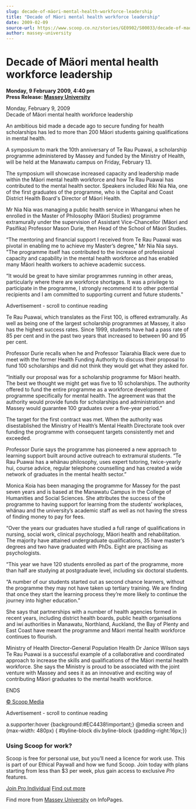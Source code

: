 ```yaml
---
slug: decade-of-mäori-mental-health-workforce-leadership
title: "Decade of Mäori mental health workforce leadership"
date: 2009-02-09
source-url: https://www.scoop.co.nz/stories/GE0902/S00033/decade-of-maori-mental-health-workforce-leadership.htm
author: massey-university
---
```

Decade of Mäori mental health workforce leadership
==================================================

**Monday, 9 February 2009, 4:40 pm**  
**Press Release: [Massey University](https://info.scoop.co.nz/Massey_University)**

Monday, February 9, 2009  
Decade of Mäori mental health workforce leadership

An ambitious bid made a decade ago to secure funding for health scholarships has led to more than 200 Mäori students gaining qualifications in mental health.

A symposium to mark the 10th anniversary of Te Rau Puawai, a scholarship programme administered by Massey and funded by the Ministry of Health, will be held at the Manawatu campus on Friday, February 13.

The symposium will showcase increased capacity and leadership made within the Mäori mental health workforce and how Te Rau Puawai has contributed to the mental health sector. Speakers included Riki Nia Nia, one of the first graduates of the programme, who is the Capital and Coast District Health Board's Director of Mäori Health.

Mr Nia Nia was managing a public health service in Whanganui when he enrolled in the Master of Philosophy (Mäori Studies) programme extramurally under the supervision of Assistant Vice-Chancellor (Mäori and Pasifika) Professor Mason Durie, then Head of the School of Mäori Studies.

“The mentoring and financial support I received from Te Rau Puawai was pivotal in enabling me to achieve my Master’s degree," Mr Nia Nia says. "The programme itself has contributed to the increase of professional capacity and capability in the mental health workforce and has enabled many Mäori health workers to achieve academic success.

“It would be great to have similar programmes running in other areas, particularly where there are workforce shortages. It was a privilege to participate in the programme, I strongly recommend it to other potential recipients and I am committed to supporting current and future students."

Advertisement - scroll to continue reading





Te Rau Puawai, which translates as the First 100, is offered extramurally. As well as being one of the largest scholarship programmes at Massey, it also has the highest success rates. Since 1999, students have had a pass rate of 85 per cent and in the past two years that increased to between 90 and 95 per cent.

Professor Durie recalls when he and Professor Taiarahia Black were due to meet with the former Health Funding Authority to discuss their proposal to fund 100 scholarships and did not think they would get what they asked for.

“Initially our proposal was for a scholarship programme for Mäori health. The best we thought we might get was five to 10 scholarships. The authority offered to fund the entire programme as a workforce development programme specifically for mental health. The agreement was that the authority would provide funds for scholarships and administration and Massey would guarantee 100 graduates over a five-year period.”

The target for the first contract was met. When the authority was disestablished the Ministry of Health’s Mental Health Directorate took over funding the programme with consequent targets consistently met and exceeded.

Professor Durie says the programme has pioneered a new approach to learning support built around active outreach to extramural students. “Te Rau Puawai has a whänau philosophy, uses expert tutoring, twice-yearly hui, course advice, regular telephone counselling and has created a wide network of graduates in the mental health sector.”

Monica Koia has been managing the programme for Massey for the past seven years and is based at the Manawatu Campus in the College of Humanities and Social Sciences. She attributes the success of the programme to having support for learning from the students’ workplaces, whänau and the university’s academic staff as well as not having the stress of finding money to pay for fees.

“Over the years our graduates have studied a full range of qualifications in nursing, social work, clinical psychology, Mäori health and rehabilitation. The majority have attained undergraduate qualifications, 35 have master’s degrees and two have graduated with PhDs. Eight are practising as psychologists.

“This year we have 120 students enrolled as part of the programme, more than half are studying at postgraduate level, including six doctoral students.

“A number of our students started out as second chance learners, without the programme they may not have taken up tertiary training. We are finding that once they start the learning process they’re more likely to continue the journey into higher education.”

She says that partnerships with a number of health agencies formed in recent years, including district health boards, public health organisations and iwi authorities in Manawatu, Northland, Auckland, the Bay of Plenty and East Coast have meant the programme and Mäori mental health workforce continues to flourish.

Ministry of Health Director-General Population Health Dr Janice Wilson says Te Rau Puawai is a successful example of a collaborative and coordinated approach to increase the skills and qualifications of the Mäori mental health workforce. She says the Ministry is proud to be associated with the joint venture with Massey and sees it as an innovative and exciting way of contributing Mäori graduates to the mental health workforce.

ENDS

[© Scoop Media](http://www.scoop.co.nz/about/terms.html)  

Advertisement - scroll to continue reading



a.supporter:hover {background:#EC4438!important;} @media screen and (max-width: 480px) { #byline-block div.byline-block {padding-right:16px;}}

### Using Scoop for work?

Scoop is free for personal use, but you’ll need a licence for work use. This is part of our Ethical Paywall and how we fund Scoop. Join today with plans starting from less than $3 per week, plus gain access to exclusive _Pro_ features.  
  
[Join Pro Individual](https://pro.scoop.co.nz/Individual/?from=ProIn24) [Find out more](https://pro.scoop.co.nz/using-scoop-for-work/?from=ProIn24)

Find more from [Massey University](https://info.scoop.co.nz/Massey_University) on InfoPages.
